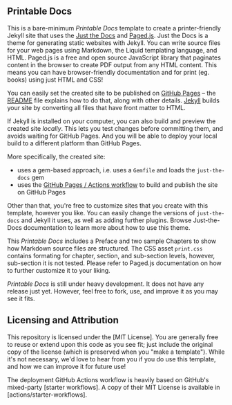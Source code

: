 ## Printable Docs

This is a bare-minimum *Printable Docs* template to create a printer-friendly Jekyll site that uses the [Just the Docs] and [Paged.js]. Just the Docs is a theme for generating static websites with Jekyll. You can write source files for your web pages using Markdown, the Liquid templating language, and HTML. Paged.js is a free and open source JavaScript library that paginates content in the browser to create PDF output from any HTML content. This means you can have browser-friendly documentation and for print (eg. books) using just HTML and CSS!

You can easily set the created site to be published on [GitHub Pages] – the [README] file explains how to do that, along with other details. [Jekyll] builds your site by converting all files that have front matter to HTML.

If Jekyll is installed on your computer, you can also build and preview the created site *locally*. This lets you test changes before committing them, and avoids waiting for GitHub Pages. And you will be able to deploy your local build to a different platform than GitHub Pages.

More specifically, the created site:

- uses a gem-based approach, i.e. uses a `Gemfile` and loads the `just-the-docs` gem
- uses the [GitHub Pages / Actions workflow] to build and publish the site on GitHub Pages

Other than that, you're free to customize sites that you create with this template, however you like. You can easily change the versions of `just-the-docs` and Jekyll it uses, as well as adding further plugins. Browse Just-the-Docs documentation to learn more about how to use this theme.

This *Printable Docs* includes a Preface and two sample Chapters to show how Markdown source files are structured. The CSS asset `print.css` contains formating for chapter, section, and sub-section levels, however, sub-section it is not tested. Please refer to Paged.js documentation on how to further customize it to your liking. 

*Printable Docs* is still under heavy development. It does not have any release just yet. However, feel free to fork, use, and improve it as you may see it fits.

## Licensing and Attribution

This repository is licensed under the [MIT License]. You are generally free to reuse or extend upon this code as you see fit; just include the original copy of the license (which is preserved when you "make a template"). While it's not necessary, we'd love to hear from you if you do use this template, and how we can improve it for future use!

The deployment GitHub Actions workflow is heavily based on GitHub's mixed-party [starter workflows]. A copy of their MIT License is available in [actions/starter-workflows].

[Just the Docs]: https://just-the-docs.github.io/just-the-docs/
[GitHub Pages]: https://docs.github.com/en/pages
[README]: https://github.com/just-the-docs/just-the-docs-template/blob/main/README.md
[Jekyll]: https://jekyllrb.com
[GitHub Pages / Actions workflow]: https://github.blog/changelog/2022-07-27-github-pages-custom-github-actions-workflows-beta/
[Paged.js]: https://pagedjs.org